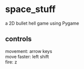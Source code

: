 # space_stuff
a 2D bullet hell game using Pygame

## controls
movement:     arrow keys  
move faster:  left shift  
fire:         z  
